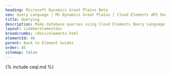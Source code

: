 ```yaml
---
heading: Microsoft Dynamics Great Plains Beta
seo: Query Language | MS Dynamics Great Plains | Cloud Elements API Docs
title: Querying
description: Make database queries using Cloud Elements Query Language.
layout: sidebarelementdoc
breadcrumbs: /docs/elements.html
elementId: 46
parent: Back to Element Guides
order: 45
sitemap: false
---
```


{% include ceql.md %}
